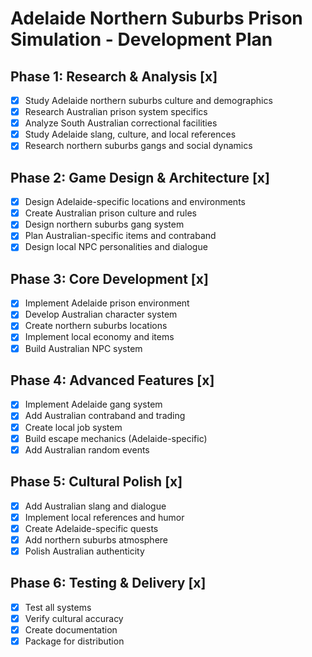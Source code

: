 # Adelaide Northern Suburbs Prison Simulation - Development Plan

## Phase 1: Research & Analysis [x]
- [x] Study Adelaide northern suburbs culture and demographics
- [x] Research Australian prison system specifics
- [x] Analyze South Australian correctional facilities
- [x] Study Adelaide slang, culture, and local references
- [x] Research northern suburbs gangs and social dynamics

## Phase 2: Game Design & Architecture [x]
- [x] Design Adelaide-specific locations and environments
- [x] Create Australian prison culture and rules
- [x] Design northern suburbs gang system
- [x] Plan Australian-specific items and contraband
- [x] Design local NPC personalities and dialogue

## Phase 3: Core Development [x]
- [x] Implement Adelaide prison environment
- [x] Develop Australian character system
- [x] Create northern suburbs locations
- [x] Implement local economy and items
- [x] Build Australian NPC system

## Phase 4: Advanced Features [x]
- [x] Implement Adelaide gang system
- [x] Add Australian contraband and trading
- [x] Create local job system
- [x] Build escape mechanics (Adelaide-specific)
- [x] Add Australian random events

## Phase 5: Cultural Polish [x]
- [x] Add Australian slang and dialogue
- [x] Implement local references and humor
- [x] Create Adelaide-specific quests
- [x] Add northern suburbs atmosphere
- [x] Polish Australian authenticity

## Phase 6: Testing & Delivery [x]
- [x] Test all systems
- [x] Verify cultural accuracy
- [x] Create documentation
- [x] Package for distribution